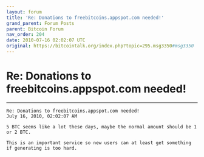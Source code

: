 ```yaml
---
layout: forum
title: 'Re: Donations to freebitcoins.appspot.com needed!'
grand_parent: Forum Posts
parent: Bitcoin Forum
nav_order: 204
date: 2010-07-16 02:02:07 UTC
original: https://bitcointalk.org/index.php?topic=295.msg3350#msg3350
---
```


# Re: Donations to freebitcoins.appspot.com needed!

---

```
Re: Donations to freebitcoins.appspot.com needed!
July 16, 2010, 02:02:07 AM

5 BTC seems like a lot these days, maybe the normal amount should be 1 or 2 BTC.

This is an important service so new users can at least get something if generating is too hard.
```
